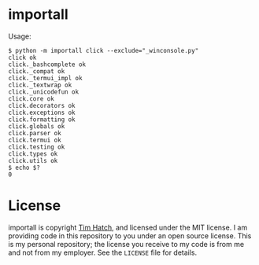 # importall

Usage:

```
$ python -m importall click --exclude="_winconsole.py"
click ok
click._bashcomplete ok
click._compat ok
click._termui_impl ok
click._textwrap ok
click._unicodefun ok
click.core ok
click.decorators ok
click.exceptions ok
click.formatting ok
click.globals ok
click.parser ok
click.termui ok
click.testing ok
click.types ok
click.utils ok
$ echo $?
0
```

# License

importall is copyright [Tim Hatch](https://timhatch.com/), and licensed under
the MIT license.  I am providing code in this repository to you under an open
source license.  This is my personal repository; the license you receive to
my code is from me and not from my employer. See the `LICENSE` file for details.
